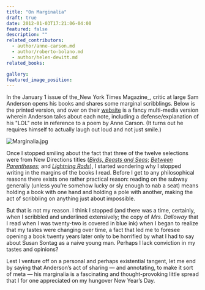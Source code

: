 ```yaml
---
title: "On Marginalia"
draft: true
date: 2012-01-03T17:21:06-04:00
featured: false
description: ""
related_contributors:
  - author/anne-carson.md
  - author/roberto-bolano.md
  - author/helen-dewitt.md
related_books:

gallery:
featured_image_position: 
---
```


In the January 1 issue of the_New York Times Magazine_, critic at large Sam Anderson opens his books and shares some marginal scribblings. Below is the printed version, and over on their [website](http://www.nytimes.com/interactive/2012/01/01/magazine/sam-anderson-marginalia.html?ref=magazine) is a fancy multi-media version wherein Anderson talks about each note, including a defense/explanation of his "LOL" note in reference to a poem by Anne Carson. (It turns out he requires himself to actually laugh out loud and not just smile.)

![Marginalia.jpg](http://ndbooks.com/images/uploads/Marginalia.jpg)

Once I stopped smiling about the fact that three of the twelve selections were from New Directions titles (_[Birds, Beasts and Seas](http://ndbooks.com/book/birds-beasts-and-seas)_; [_Between Parentheses_](http://ndbooks.com/book/between-parentheses-essays-articles-and-speeches-1998-2003); and _[Lightning Rods](http://ndbooks.com/book/lightning-rods)_), I started wondering why I stopped writing in the margins of the books I read. Before I get to any philosophical reasons there exists one rather practical reason: reading on the subway generally (unless you’re somehow lucky or sly enough to nab a seat) means holding a book with one hand and holding a pole with another, making the act of scribbling on anything just about impossible.

But that is not my reason. I think I stopped (and there was a time, certainly, when I scribbled and underlined extensively; the copy of _Mrs. Dalloway_ that I read when I was twenty-two is covered in blue ink) when I began to realize that my tastes were changing over time, a fact that led me to foresee opening a book twenty years later only to be horrified by what I had to say about Susan Sontag as a naive young man. Perhaps I lack conviction in my tastes and opinions? 

Lest I venture off on a personal and perhaps existential tangent, let me end by saying that Anderson’s act of sharing — and annotating, to make it sort of meta — his marginalia is a fascinating and thought-provoking little spread that I for one appreciated on my hungover New Year’s Day.  

